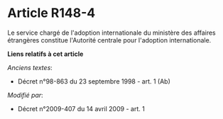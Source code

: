 # Article R148-4

Le service chargé de l'adoption internationale du ministère des affaires étrangères constitue l'Autorité centrale pour
l'adoption internationale.

**Liens relatifs à cet article**

_Anciens textes_:

  - Décret n°98-863 du 23 septembre 1998 - art. 1 (Ab)

_Modifié par_:

  - Décret n°2009-407 du 14 avril 2009 - art. 1
